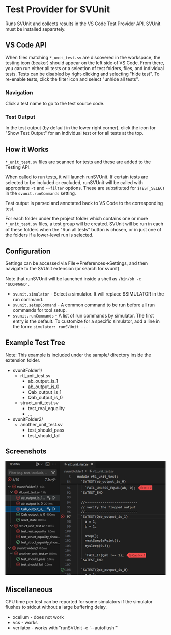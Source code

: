 # Test Provider for SVUnit

Runs SVUnit and collects results in the VS Code Test Provider API. SVUnit must be installed separately.

## VS Code API

When files matching `*_unit_test.sv` are discovered in the workspace, the testing icon (beaker) should appear on the left side of VS Code. From there, you can run either all tests or a selection of test folders, files, and individual tests. Tests can be disabled by right-clicking and selecting "hide test". To re-enable tests, click the filter icon and select "unhide all tests".

### Navigation

Click a test name to go to the test source code.

### Test Output

In the test output (by default in the lower right corner), click the icon for "Show Test Output" for an individual test or for all tests at the top.

## How it Works

`*_unit_test.sv` files are scanned for tests and these are added to the Testing API.

When called to run tests, it will launch runSVUnit. If certain tests are selected to be included or excluded, runSVUnit will be called with appropriate `-t` and `--filter` options. These are substituted for `$TEST_SELECT` in the `svunit.runCommands` setting.

Test output is parsed and annotated back to VS Code to the corresponding test.

For each folder under the project folder which contains one or more `*_unit_test.sv` files, a test group will be created. SVUnit will be run in each of these folders when the "Run all tests" button is chosen, or in just one of the folders if a lower-level run is selected.

## Configuration

Settings can be accessed via File->Preferences->Settings, and then navigate to the SVUnit extension (or search for svunit).

Note that runSVUnit will be launched inside a shell as `/bin/sh -c '$COMMAND'`.

- `svunit.simulator` - Select a simulator. It will replace $SIMULATOR in the run command.
- `svunit.setupCommand` - A common command to be run before all run commands for tool setup.
- `svunit.runCommands` - A list of run commands by simulator. The first entry is the default. To customize for a specific simulator, add a line in the form: `simulator: runSVUnit ...`

## Example Test Tree

Note: This example is included under the sample/ directory inside the extension folder.

* svunitFolder1/
  * rtl_unit_test.sv
    * ab_output_is_1
    * ab_output_is_0
    * Qab_output_is_1
    * Qab_output_is_0
  * struct_unit_test.sv
    * test_real_equality
    * ...
* svunitFolder2/
  * another_unit_test.sv
    * test_should_pass
    * test_should_fail

## Screenshots

![Screenshot](images/screenshot1.png)

## Miscellaneous

CPU time per test can be reported for some simulators if the simulator flushes to stdout without a large buffering delay.

* xcelium - does not work
* vcs - works
* verilator - works with "runSVUnit -c '--autoflush'"